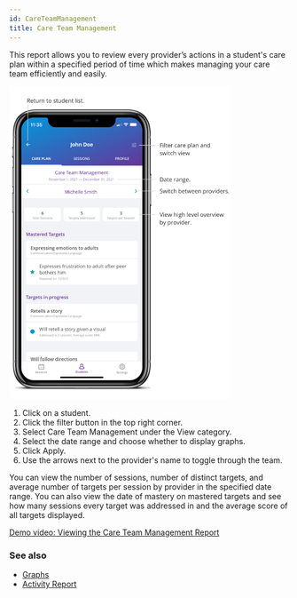 ```yaml
---
id: CareTeamManagement
title: Care Team Management
---
```

This report allows you to review every provider’s actions in a student's care plan within a specified period of time which makes managing your care team efficiently and easily.   

<img src="/img/CareTeamManagement.png" width="400" />

1. Click on a student.
2. Click the filter button in the top right corner.
3. Select Care Team Management under the View category. 
4. Select the date range and choose whether to display graphs. 
5. Click Apply. 
6. Use the arrows next to the provider's name to toggle through the team. 

You can view the number of sessions, number of distinct targets, and average number of targets per session by provider in the specified date range. You can also view the date of mastery on mastered targets and see how many sessions every target was addressed in and the average score of all targets displayed. 

[Demo video: Viewing the Care Team Management Report](https://youtu.be/F_qO3Jz5LI8 "Title")

### See also
- [Graphs](Reports/Graphs.md)
- [Activity Report](Reports/ActivityReport.md)